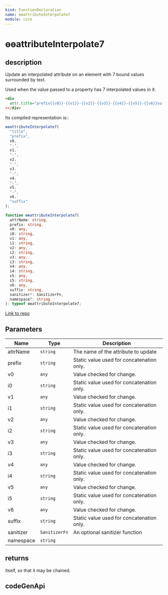 ```yaml
---
kind: FunctionDeclaration
name: ɵɵattributeInterpolate7
module: core
---
```


# ɵɵattributeInterpolate7

## description

Update an interpolated attribute on an element with 7 bound values surrounded by text.

Used when the value passed to a property has 7 interpolated values in it:

```html
<div
  attr.title="prefix{{v0}}-{{v1}}-{{v2}}-{{v3}}-{{v4}}-{{v5}}-{{v6}}suffix"
></div>
```

Its compiled representation is::

```ts
ɵɵattributeInterpolate7(
  "title",
  "prefix",
  v0,
  "-",
  v1,
  "-",
  v2,
  "-",
  v3,
  "-",
  v4,
  "-",
  v5,
  "-",
  v6,
  "suffix"
);
```

```ts
function ɵɵattributeInterpolate7(
  attrName: string,
  prefix: string,
  v0: any,
  i0: string,
  v1: any,
  i1: string,
  v2: any,
  i2: string,
  v3: any,
  i3: string,
  v4: any,
  i4: string,
  v5: any,
  i5: string,
  v6: any,
  suffix: string,
  sanitizer?: SanitizerFn,
  namespace?: string
): typeof ɵɵattributeInterpolate7;
```

[Link to repo](https://github.com/timdeschryver/angular/blob/master/packages/core/src/render3/instructions/attribute_interpolation.ts#L330-L346)

## Parameters

| Name      | Type          | Description                               |
| --------- | ------------- | ----------------------------------------- |
| attrName  | `string`      | The name of the attribute to update       |
| prefix    | `string`      | Static value used for concatenation only. |
| v0        | `any`         | Value checked for change.                 |
| i0        | `string`      | Static value used for concatenation only. |
| v1        | `any`         | Value checked for change.                 |
| i1        | `string`      | Static value used for concatenation only. |
| v2        | `any`         | Value checked for change.                 |
| i2        | `string`      | Static value used for concatenation only. |
| v3        | `any`         | Value checked for change.                 |
| i3        | `string`      | Static value used for concatenation only. |
| v4        | `any`         | Value checked for change.                 |
| i4        | `string`      | Static value used for concatenation only. |
| v5        | `any`         | Value checked for change.                 |
| i5        | `string`      | Static value used for concatenation only. |
| v6        | `any`         | Value checked for change.                 |
| suffix    | `string`      | Static value used for concatenation only. |
| sanitizer | `SanitizerFn` | An optional sanitizer function            |
| namespace | `string`      |                                           |

## returns

itself, so that it may be chained.

## codeGenApi
